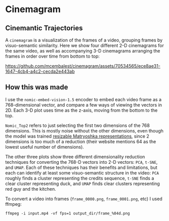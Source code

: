 # Cinemagram

## Cinemantic Trajectories

A `cinemagram` is a visualization of the frames of a video, grouping frames by visuo-semantic similarity. Here we show four different 2-D cinemagrams for the same video, as well as accompanying 3-D cinemagrams arranging the frames in order over time from bottom to top:

https://github.com/mcembalest/cinemagram/assets/70534565/ece8ae31-1647-4cb4-a4c2-cecda2e443ab

## How this was made

I use the `nomic-embed-vision-1.5` encoder to embed each video frame as a 768-dimensional vector, and compare a few ways of viewing the vectors in 2D. Each 3-D plot uses time as the z-axis, moving from the bottom to the top.

`Nomic_Top2` refers to just selecting the first two dimensions of the 768 dimensions. This is mostly noise without the other dimensions, even though the model was trained [resizable Matryoshka representations](https://blog.nomic.ai/posts/nomic-embed-matryoshka), since 2 dimensions is too much of a reduction (their website mentions 64 as the lowest useful number of dimensions).

The other three plots show three different dimensionality reduction techniques for converting the 768-D vectors into 2-D vectors: `PCA`, `t-SNE`, and `UMAP`. Each of these techniques has their benefits and limitations, but each can identify at least some visuo-semantic structure in the video: `PCA` roughly finds a cluster representing the credits sequence, `t-SNE` finds a clear cluster representing duck, and `UMAP` finds clear clusters representing red guy and the kitchen. 

To convert a video into frames (`frame_0000.png`, `frame_0001.png`, etc) I used ffmpeg:

```
ffmpeg -i input.mp4 -vf fps=1 output_dir/frame_%04d.png
```
